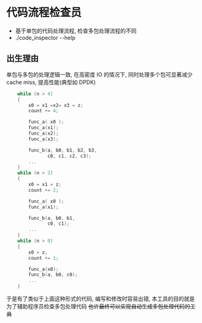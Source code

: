 # 代码流程检查员

- 基于单包的代码处理流程, 检查多包处理流程的不同
- ./code_inspector --help

## 出生理由
单包与多包的处理逻辑一致, 在高密度 IO 的情况下, 同时处理多个包可显著减少 cache miss, 提高性能(典型如 DPDK)
```c
    while (n > 4)
    {
        x0 = x1 =x2= x3 = z;
        count += 4;

        func_a( x0 );
        func_a(x1);
        func_a(x2);
        func_a(x3);

        func_b(a, b0, b1, b2, b3,
               c0, c1, c2, c3);
        ...
    }
    while (n > 2)
    {
        x0 = x1 = z;
        count += 2;

        func_a( x0 );
        func_a(x1);

        func_b(a, b0, b1, 
               c0, c1);
        ...
    }
    while (n > 0)
    {
        x0 = z;
        count += 1;

        func_a(x0);
        func_b(a, b0, c0);
        ...
    }
```
于是有了类似于上面这种形式的代码, 编写和修改时容易出错, 本工具的目的就是为了辅助程序员检查多包处理代码 <s>也许最终可以实现自动生成多包处理代码的工具</s>

